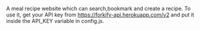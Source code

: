 A meal recipe website which can search,bookmark and create a recipe.
To use it, get your API key from https://forkify-api.herokuapp.com/v2 and put it inside the API_KEY variable in config.js.
